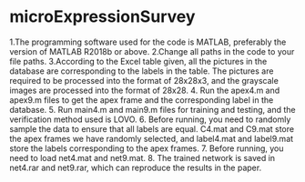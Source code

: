 # microExpressionSurvey
1.The programming software used for the code is MATLAB, preferably the version of MATLAB R2018b or above.
2.Change all paths in the code to your file paths.
3.According to the Excel table given, all the pictures in the database are corresponding to the labels in the table. The pictures are required to be processed into the format of 28x28x3, and the grayscale images are processed into the format of 28x28.
4. Run the apex4.m and apex9.m files to get the apex frame and the corresponding label in the database.
5. Run main4.m and main9.m files for training and testing, and the verification method used is LOVO.
6. Before running, you need to randomly sample the data to ensure that all labels are equal. C4.mat and C9.mat store the apex frames we have randomly selected, and label4.mat and label9.mat store the labels corresponding to the apex frames.
7. Before running, you need to load net4.mat and net9.mat.
8. The trained network is saved in net4.rar and net9.rar, which can reproduce the results in the paper.